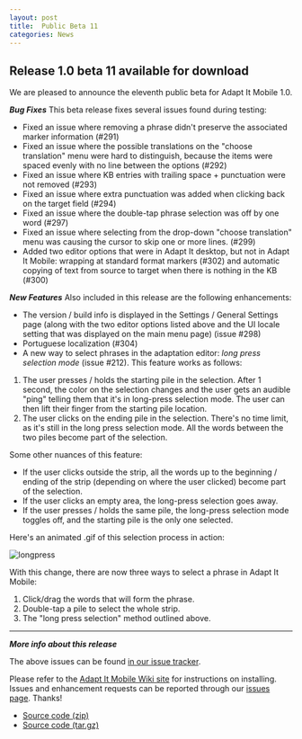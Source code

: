```yaml
---
layout: post
title:  Public Beta 11
categories: News
---
```


## Release 1.0 beta 11 available for download

We are pleased to announce the eleventh public beta for Adapt It Mobile 1.0. 

***Bug Fixes***
This beta release fixes several issues found during testing:

- Fixed an issue where removing a phrase didn't preserve the associated marker information (#291)
- Fixed an issue where the possible translations on the "choose translation" menu were hard to distinguish, because the items were spaced evenly with no line between the options (#292)
- Fixed an issue where KB entries with trailing space + punctuation were not removed (#293)
- Fixed an issue where extra punctuation was added when clicking back on the target field (#294)
- Fixed an issue where the double-tap phrase selection was off by one word (#297)
- Fixed an issue where selecting from the drop-down "choose translation" menu was causing the cursor to skip one or more lines. (#299)
- Added two editor options that were in Adapt It desktop, but not in Adapt It Mobile: wrapping at standard format markers (#302) and automatic copying of text from source to target when there is nothing in the KB (#300)

***New Features***
Also included in this release are the following enhancements:

- The version / build info is displayed in the Settings / General Settings page (along with the two editor options listed above and the UI locale setting that was displayed on the main menu page) (issue #298)
- Portuguese localization (#304)
- A new way to select phrases in the adaptation editor: *long press selection mode* (issue #212). This feature works as follows: 

1. The user presses / holds the starting pile in the selection. After 1 second, the color on the selection changes and the user gets an audible "ping" telling them that it's in long-press selection mode. The user can then lift their finger from the starting pile location.
2. The user clicks on the ending pile in the selection. There's no time limit, as it's still in the long press selection mode. All the words between the two piles become part of the selection.

Some other nuances of this feature:

- If the user clicks outside the strip, all the words up to the beginning / ending of the strip (depending on where the user clicked) become part of the selection.
- If the user clicks an empty area, the long-press selection goes away.
- If the user presses / holds the same pile, the long-press selection mode toggles off, and the starting pile is the only one selected.

Here's an animated .gif of this selection process in action:

![longpress](https://user-images.githubusercontent.com/1458944/38842797-82153556-41b1-11e8-84fd-188eb42161aa.gif)

With this change, there are now three ways to select a phrase in Adapt It Mobile:

1. Click/drag the words that will form the phrase.
2. Double-tap a pile to select the whole strip.
3. The "long press selection" method outlined above.

---

***More info about this release***

The above issues can be found [in our issue tracker](https://github.com/adapt-it/adapt-it-mobile/milestone/23?closed=1).

Please refer to the [Adapt It Mobile Wiki site](https://github.com/adapt-it/adapt-it-mobile/wiki#using-adapt-it-mobile) for instructions on installing. Issues and enhancement requests can be reported through our [issues page](https://github.com/adapt-it/adapt-it-mobile/issues). Thanks!

- [Source code (zip)](https://github.com/adapt-it/adapt-it-mobile/archive/v1.0.0b11.zip)
- [Source code (tar.gz)](https://github.com/adapt-it/adapt-it-mobile/archive/v1.0.0b11.tar.gz)

